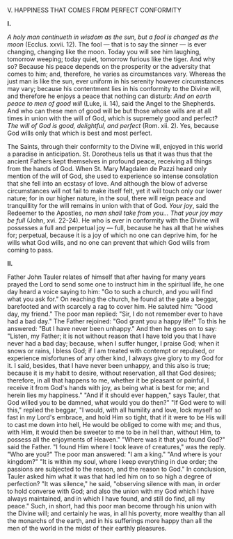 
V. HAPPINESS THAT COMES FROM PERFECT CONFORMITY

**I\.**

*A holy man continueth in wisdom as the sun, but a fool is changed as the moon* (Ecclus. xxvii. 12). The fool — that is to say the sinner — is ever changing, changing like the moon. Today you will see him laughing, tomorrow weeping; today quiet, tomorrow furious like the tiger. And why so? Because his peace depends on the prosperity or the adversity that comes to him; and, therefore, he varies as circumstances vary. Whereas the just man is like the sun, ever uniform in his serenity however circumstances may vary; because his contentment lies in his conformity to the Divine will, and therefore he enjoys a peace that nothing can disturb: *And on earth peace to men of good will* (Luke, ii. 14), said the Angel to the Shepherds. And who can these men of good will be but those whose wills are at all times in union with the will of God, which is supremely good and perfect? *The will of God is good, delightful, and perfect* (Rom. xii. 2). Yes, because God wills only that which is best and most perfect.

The Saints, through their conformity to the Divine will, enjoyed in this world a paradise in anticipation. St. Dorotheus tells us that it was thus that the ancient Fathers kept themselves in profound peace, receiving all things from the hands of God. When St. Mary Magdalen de Pazzi heard only mention of the will of God, she used to experience so intense consolation that she fell into an ecstasy of love. And although the blow of adverse circumstances will not fail to make itself felt, yet it will touch only our lower nature; for in our higher nature, in the soul, there will reign peace and tranquillity for the will remains in union with that of God. *Your joy*, said the Redeemer to the Apostles, *no man shall take from you... That your joy may be full* (John, xvi. 22-24). He who is ever in conformity with the Divine will possesses a full and perpetual joy — full, because he has all that he wishes for; perpetual, because it is a joy of which no one can deprive him, for he wills what God wills, and no one can prevent that which God wills from coming to pass.

**II\.**

Father John Tauler relates of himself that after having for many years prayed the Lord to send some one to instruct him in the spiritual life, he one day heard a voice saying to him: \"Go to such a church, and you will find what you ask for.\" On reaching the church, he found at the gate a beggar, barefooted and with scarcely a rag to cover him. He saluted him: \"Good day, my friend.\" The poor man replied: \"Sir, I do not remember ever to have had a bad day.\" The Father rejoined: \"God grant you a happy life!\" To this he answered: \"But I have never been unhappy.\" And then he goes on to say: \"Listen, my Father; it is not without reason that I have told you that I have never had a bad day; because, when I suffer hunger, I praise God; when it snows or rains, I bless God; if I am treated with contempt or repulsed, or experience misfortunes of any other kind, I always give glory to my God for it. I said, besides, that I have never been unhappy, and this also is true; because it is my habit to desire, without reservation, all that God desires; therefore, in all that happens to me, whether it be pleasant or painful, I receive it from God\'s hands with joy, as being what is best for me; and herein lies my happiness.\" \"And if it should ever happen,\" says Tauler, that God willed you to be damned, what would you do then?\" \"If God were to will this,\" replied the beggar, \"I would, with all humility and love, lock myself so fast in my Lord\'s embrace, and hold Him so tight, that if it were to be His will to cast me down into hell, He would be obliged to come with me; and thus, with Him, it would then be sweeter to me to be in hell than, without Him, to possess all the enjoyments of Heaven.\" \"Where was it that you found God?\" said the Father. \"I found Him where I took leave of creatures,\" was the reply. \"Who are you?\" The poor man answered: \"I am a king.\" \"And where is your kingdom?\" \"It is within my soul, where I keep everything in due order; the passions are subjected to the reason, and the reason to God.\" In conclusion, Tauler asked him what it was that had led him on to so high a degree of perfection? \"It was silence,\" he said, \"observing silence with man, in order to hold converse with God; and also the union with my God which I have always maintained, and in which I have found, and still do find, all my peace.\" Such, in short, had this poor man become through his union with the Divine will; and certainly he was, in all his poverty, more wealthy than all the monarchs of the earth, and in his sufferings more happy than all the men of the world in the midst of their earthly pleasures.

